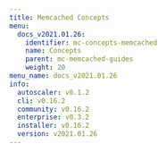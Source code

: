 ```yaml
---
title: Memcached Concepts
menu:
  docs_v2021.01.26:
    identifier: mc-concepts-memcached
    name: Concepts
    parent: mc-memcached-guides
    weight: 20
menu_name: docs_v2021.01.26
info:
  autoscaler: v0.1.2
  cli: v0.16.2
  community: v0.16.2
  enterprise: v0.3.2
  installer: v0.16.2
  version: v2021.01.26
---
```


